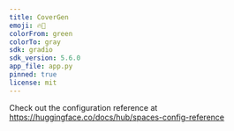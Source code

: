 ```yaml
---
title: CoverGen
emoji: 🔥🚀
colorFrom: green
colorTo: gray
sdk: gradio
sdk_version: 5.6.0
app_file: app.py
pinned: true
license: mit
---
```


Check out the configuration reference at https://huggingface.co/docs/hub/spaces-config-reference